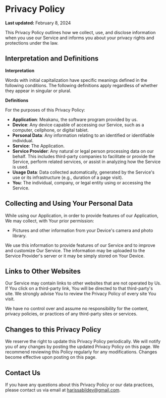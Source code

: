 # Privacy Policy

**Last updated:** February 8, 2024

This Privacy Policy outlines how we collect, use, and disclose information when you use our Service and informs you about your privacy rights and protections under the law.

## Interpretation and Definitions

**Interpretation**

Words with initial capitalization have specific meanings defined in the following conditions. The following definitions apply regardless of whether they appear in singular or plural.

**Definitions**

For the purposes of this Privacy Policy:

- **Application**: Meakanu, the software program provided by us.
- **Device**: Any device capable of accessing our Service, such as a computer, cellphone, or digital tablet.
- **Personal Data**: Any information relating to an identified or identifiable individual.
- **Service**: The Application.
- **Service Provider**: Any natural or legal person processing data on our behalf. This includes third-party companies to facilitate or provide the Service, perform related services, or assist in analyzing how the Service is used.
- **Usage Data**: Data collected automatically, generated by the Service's use or its infrastructure (e.g., duration of a page visit).
- **You**: The individual, company, or legal entity using or accessing the Service.

## Collecting and Using Your Personal Data

While using our Application, in order to provide features of our Application, We may collect, with Your prior permission:

- Pictures and other information from your Device's camera and photo library.

We use this information to provide features of our Service and to improve and customize Our Service. The information may be uploaded to the Service Provider's server or it may be simply stored on Your Device. 

## Links to Other Websites

Our Service may contain links to other websites that are not operated by Us. If You click on a third-party link, You will be directed to that third-party's site. We strongly advise You to review the Privacy Policy of every site You visit.

We have no control over and assume no responsibility for the content, privacy policies, or practices of any third-party sites or services.

## Changes to this Privacy Policy

We reserve the right to update this Privacy Policy periodically. We will notify you of any changes by posting the updated Privacy Policy on this page. We recommend reviewing this Policy regularly for any modifications. Changes become effective upon posting on this page.

## Contact Us

If you have any questions about this Privacy Policy or our data practices, please contact us via email at harissabildev@gmail.com.
